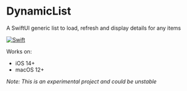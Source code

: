 # DynamicList

A SwiftUI generic list to load, refresh and display details for any items

[![Swift](https://github.com/AlfredoHernandez/DynamicList/actions/workflows/swift.yml/badge.svg?branch=main)](https://github.com/AlfredoHernandez/DynamicList/actions/workflows/swift.yml)

Works on:
- iOS 14+
- macOS 12+

*Note: This is an experimental project and could be unstable*
